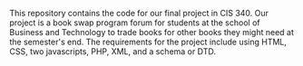 This repository contains the code for our final project in CIS 340. Our project is a book swap program forum for students at the school of Business and Technology to trade books for other books they might need at the semester's end. The requirements for the project include using HTML, CSS, two javascripts, PHP, XML, and a schema or DTD. 